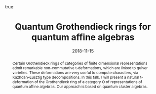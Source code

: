 ﻿---
title: Quantum Grothendieck rings for quantum affine algebras
event: Talks in mathematical physics Seminar
event_url: https://math.ethz.ch/news-and-events/events/research-seminars/talks-in-mathematical-physics.html?s=hs18

location: ETH Zürich
address:
#  street: 450 Serra Mall
  city: Zürich
#  region: CA
#  postcode: '94305'
  country: Switzerland

#summary: An example talk using Academic's Markdown slides feature.
abstract: "Certain Grothendieck rings of categories of finite dimensional representations admit remarkable non-commutative t-deformations, which are linked to quiver varieties. These deformations are very useful to compute characters, via Kazhdan–Lusztig type decompositions. In this talk, I will present a natural t-deformation of the Grothendieck ring of a category O of representations of quantum affine algebras. Our approach is based on quantum cluster algebras."

# Talk start and end times.
#   End time can optionally be hidden by prefixing the line with `#`.
date: "2018-11-15"
#date_end: "2030-06-01T15:00:00Z"
all_day: true

# Schedule page publish date (NOT talk date).
publishDate: "018-11-15"

authors: []
tags: []

# Is this a featured talk? (true/false)
featured: false

image:
  caption: 'Image credit: [**Unsplash**](https://unsplash.com/photos/bzdhc5b3Bxs)'
  focal_point: Right

links:
# - icon: twitter
#  icon_pack: fab
#  name: Follow
#  url: https://twitter.com/georgecushen
url_code: ""
url_pdf: ""
url_slides: ""
url_video: ""

# Markdown Slides (optional).
#   Associate this talk with Markdown slides.
#   Simply enter your slide deck's filename without extension.
#   E.g. `slides = "example-slides"` references `content/slides/example-slides.md`.
#   Otherwise, set `slides = ""`.
slides :

# Projects (optional).
#   Associate this post with one or more of your projects.
#   Simply enter your project's folder or file name without extension.
#   E.g. `projects = ["internal-project"]` references `content/project/deep-learning/index.md`.
#   Otherwise, set `projects = []`.
projects :

# Enable math on this page?
math: true
---

